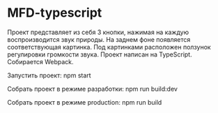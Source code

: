 # MFD-typescript

Проект представляет из себя 3 кнопки, нажимая на каждую воспроизводится звук природы. На заднем фоне появляется соответствующая картинка. Под картинками расположен ползунок регулировки громкости звука.
Проект написан на TypeScript. Собирается Webpack.

Запустить проект: npm start

Собрать проект в режиме разработки: npm run build:dev

Собрать проект в режиме production: npm run build



